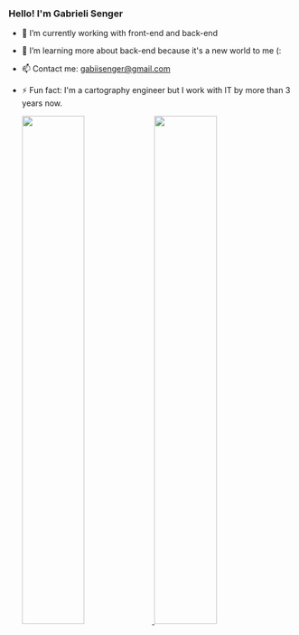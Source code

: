 ### Hello! I'm Gabrieli Senger


- 🔭 I’m currently working with front-end and back-end
- 🌱 I’m learning more about back-end because it's a new world to me (: 
- 📫 Contact me: gabiisenger@gmail.com
- ⚡ Fun fact: I'm a cartography engineer but I work with IT by more than 3 years now.

  <div>
    <a href="https://github.com/GabiSenger" />
    <img width="48%" src="https://github-readme-stats.vercel.app/api?username=GabiSenger&show_icons=true&theme=dracula&include_all_commits=true&count_private=true" />
    <img width="48%" src="https://github-readme-stats.vercel.app/api/top-langs/?username=GabiSenger&theme=dracula&layout-compact&langs_count=10" />
  </div>
  
